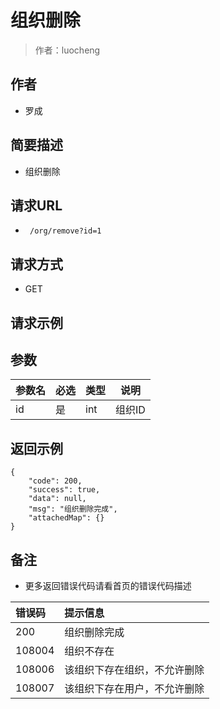 # 组织删除

> 作者：luocheng

## 作者

- 罗成
    
## 简要描述

- 组织删除

## 请求URL
- ` /org/remove?id=1`
  
## 请求方式
- GET 

## 请求示例


## 参数

|参数名|必选|类型|说明|
|:----    |:---|:----- |-----   |
|id |是  |int | 组织ID    |



## 返回示例 

``` 
{
    "code": 200,
    "success": true,
    "data": null,
    "msg": "组织删除完成",
    "attachedMap": {}
}
```





## 备注 

- 更多返回错误代码请看首页的错误代码描述

|错误码|提示信息|
|:----    |:---|
|200 |组织删除完成  |
|108004 |组织不存在 |
|108006 |该组织下存在组织，不允许删除 |
|108007 |该组织下存在用户，不允许删除 |